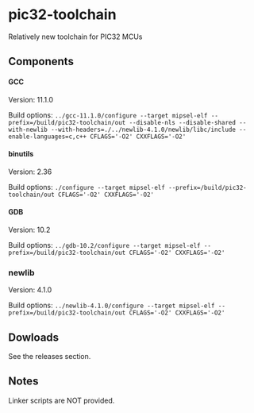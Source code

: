 # pic32-toolchain
Relatively new toolchain for PIC32 MCUs

## Components
#### GCC
Version: 11.1.0

Build options: `../gcc-11.1.0/configure --target mipsel-elf --prefix=/build/pic32-toolchain/out --disable-nls --disable-shared --with-newlib --with-headers=./../newlib-4.1.0/newlib/libc/include --enable-languages=c,c++ CFLAGS='-O2' CXXFLAGS='-O2'`

#### binutils
Version: 2.36

Build options: `./configure --target mipsel-elf --prefix=/build/pic32-toolchain/out CFLAGS='-O2' CXXFLAGS='-O2'`

#### GDB
Version: 10.2

Build options: `../gdb-10.2/configure --target mipsel-elf --prefix=/build/pic32-toolchain/out CFLAGS='-O2' CXXFLAGS='-O2'`

### newlib
Version: 4.1.0

Build options: `../newlib-4.1.0/configure --target mipsel-elf --prefix=/build/pic32-toolchain/out CFLAGS='-O2' CXXFLAGS='-O2'`

## Dowloads
See the releases section.

## Notes
Linker scripts are NOT provided.
